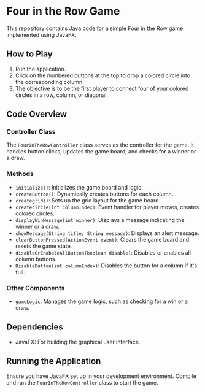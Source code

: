 # Four in the Row Game

This repository contains Java code for a simple Four in the Row game implemented using JavaFX.

## How to Play

1. Run the application.
2. Click on the numbered buttons at the top to drop a colored circle into the corresponding column.
3. The objective is to be the first player to connect four of your colored circles in a row, column, or diagonal.

## Code Overview

### Controller Class

The `FourInTheRowController` class serves as the controller for the game. It handles button clicks, updates the game board, and checks for a winner or a draw.

### Methods

- `initialize()`: Initializes the game board and logic.
- `createButton()`: Dynamically creates buttons for each column.
- `creategrid()`: Sets up the grid layout for the game board.
- `createcircle(int columnIndex)`: Event handler for player moves, creates colored circles.
- `displayWinMessage(int winner)`: Displays a message indicating the winner or a draw.
- `showMessage(String title, String message)`: Displays an alert message.
- `clearButtonPressed(ActionEvent event)`: Clears the game board and resets the game state.
- `disableOrEnabaleAllButton(boolean disable)`: Disables or enables all column buttons.
- `DisableButton(int columnIndex)`: Disables the button for a column if it's full.

### Other Components

- `gameLogic`: Manages the game logic, such as checking for a win or a draw.

## Dependencies

- JavaFX: For building the graphical user interface.

## Running the Application

Ensure you have JavaFX set up in your development environment. Compile and run the `FourInTheRowController` class to start the game.

